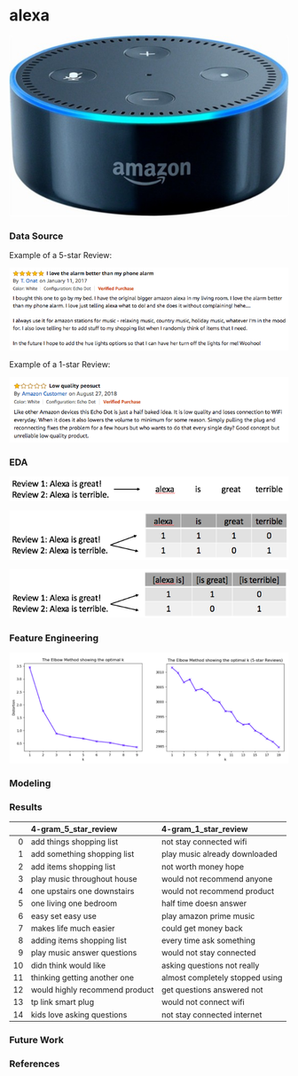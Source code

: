 # alexa

![Alexa](images/alexa.jpg)
### Data Source

Example of a 5-star Review:

![5_Star_Review](images/5Star_Echo_Review.png)

Example of a 1-star Review:

![1_Star_Review](images/1Star_Echo_Review.png)


### EDA

![vocab_demonstration](images/vocab_demonstration.png)

![vector_demonstration](images/vector_demonstration.png)

![ngram_demonstration](images/ngram_demonstration.png)


### Feature Engineering

![elbow_plot_comparison](images/elbow_plot_comparison.png)
### Modeling
### Results

|    | 4-gram_5_star_review           | 4-gram_1_star_review            |
|---:|:-------------------------------|:--------------------------------|
|  0 | add things shopping list       | not stay connected wifi         |
|  1 | add something shopping list    | play music already downloaded   |
|  2 | add items shopping list        | not worth money hope            |
|  3 | play music throughout house    | would not recommend anyone      |
|  4 | one upstairs one downstairs    | would not recommend product     |
|  5 | one living one bedroom         | half time doesn answer          |
|  6 | easy set easy use              | play amazon prime music         |
|  7 | makes life much easier         | could get money back            |
|  8 | adding items shopping list     | every time ask something        |
|  9 | play music answer questions    | would not stay connected        |
| 10 | didn think would like          | asking questions not really     |
| 11 | thinking getting another one   | almost completely stopped using |
| 12 | would highly recommend product | get questions answered not      |
| 13 | tp link smart plug             | would not connect wifi          |
| 14 | kids love asking questions     | not stay connected internet     |
### Future Work
### References
